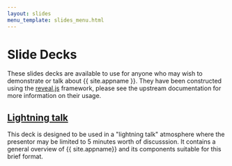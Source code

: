 ```yaml
---
layout: slides
menu_template: slides_menu.html
---
```


# Slide Decks

These slides decks are available to use for anyone who may wish to demonstrate
or talk about {{ site.appname }}. They have been constructed using the
[reveal.js](https://github.com/hakimel/reveal.js) framework, please see the upstream
documentation for more information on their usage.

## <a href="/slides/lightning" target="_blank">Lightning talk</a>

This deck is designed to be used in a "lightning talk" atmosphere where the
presentor may be limited to 5 minutes worth of discusssion. It contains a
general overview of {{ site.appname}} and its components suitable for this
brief format.
